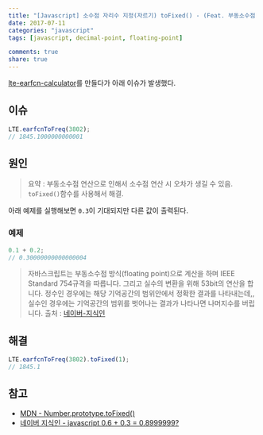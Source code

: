 ```yaml
---
title: "[Javascript] 소수점 자리수 지정(자르기) toFixed() - (Feat. 부동소수점 연산)"
date: 2017-07-11
categories: "javascript"
tags: [javascript, decimal-point, floating-point]

comments: true
share: true
---
```


[lte-earfcn-calculator](https://www.npmjs.com/package/lte-earfcn-calculator)를 만들다가 아래 이슈가 발생했다.

## 이슈

```js
LTE.earfcnToFreq(3802);
// 1845.1000000000001
```

## 원인

> 요약 : 부동소수점 연산으로 인해서 소수점 연산 시 오차가 생길 수 있음. `toFixed()`함수를 사용해서 해결.

아래 예제를 실행해보면 `0.3`이 기대되지만 다른 값이 출력된다.

### 예제

```js
0.1 + 0.2;
// 0.30000000000000004
```

> 자바스크립트는 부동소수점 방식(floating point)으로 계산을 하며 IEEE Standard 754규격을 따릅니다.
> 그리고 실수의 변환을 위해 53bit의 연산을 합니다.
> 정수인 경우에는 해당 기억공간의 범위안에서 정확한 결과를 나타내는데,,
> 실수인 경우에는 기억공간의 범위를 벗어나는 결과가 나타나면 나머지수를 버립니다. 출처 : [네이버-지식인]

## 해결

```js
LTE.earfcnToFreq(3802).toFixed(1);
// 1845.1
```

## 참고

- [MDN - Number.prototype.toFixed()](https://developer.mozilla.org/ko/docs/Web/JavaScript/Reference/Global_Objects/Number/toFixed)
- [네이버 지식인 - javascript 0.6 + 0.3 = 0.8999999?][네이버-지식인]

[네이버-지식인]: http://kin.naver.com/qna/detail.nhn?d1id=1&dirId=1040202&docId=111685795&qb=amF2YXNjcmlwdCDrsoTqt7gg7IaM7IiY&enc=utf8&section=kin&rank=1&search_sort=0&spq=0&pid=gdL46v331xwsscdSbCwssv--283939&sid=TQH0DQ7tAU0AAB5gKlo출처:%20http://nackbin.tistory.com/23%20[느릿느릿]
